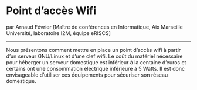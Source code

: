 # Point d’accès Wifi
par Arnaud Février [Maître de conférences en Informatique, Aix Marseille Université, laboratoire I2M, équipe eRISCS]

---

Nous présentons comment mettre en place un point d’accès wifi à partir d’un serveur GNU/Linux et d’une clef wifi. Le coût du matériel nécessaire pour héberger un serveur domestique est inférieur à la centaine d’euros et certains ont une consommation électrique inférieure à 5 Watts. Il est donc envisageable d’utiliser ces équipements pour sécuriser son réseau domestique.

